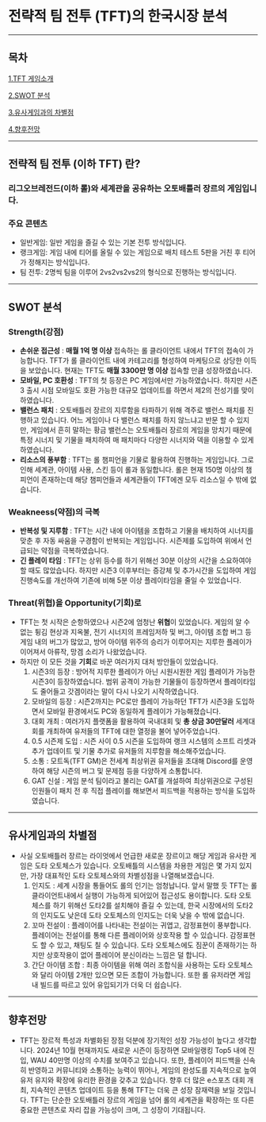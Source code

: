 # 전략적 팀 전투 (TFT)의 한국시장 분석
---
## 목차
[1.TFT 게임소개](#전략적-팀-전투-(이하-TFT)-란?)

[2.SWOT 분석](#SWOT-분석)

[3.유사게임과의 차별점](#유사게임과의-차별점)

[4.향후전망](#향후전망)

---
## 전략적 팀 전투 (이하 TFT) 란?
###	리그오브레전드(이하 롤)와 세계관을 공유하는 오토배틀러 장르의 게임입니다. 
###	주요 콘텐츠
- 일반게임: 일반 게임을 즐길 수 있는 기본 전투 방식입니다. 
- 랭크게임: 게임 내에 티어를 올릴 수 있는 게임으로 배치 테스트 5판을 거친 후 티어가 정해지는 방식입니다.
- 팀 전투: 2명씩 팀을 이루어 2vs2vs2vs2의 형식으로 진행하는 방식입니다.

---
## SWOT 분석
### Strength(강점)
- **손쉬운 접근성** : **매월 1억 명 이상** 접속하는 롤 클라이언트 내에서 TFT의 접속이 가능합니다. TFT가 롤 클라이언트 내에 카테고리를 형성하여 마케팅으로 상당한 이득을 보았습니다. 현재는 TFT도 **매월 3300만 명 이상** 접속할 만큼 성장하였습니다.
- **모바일, PC 호환성** : TFT의 첫 등장은 PC 게임에서만 가능하였습니다. 하지만 시즌3 출시 시점 모바일도 호환 가능한 대규모 업데이트를 하면서 제2의 전성기를 맞이하였습니다.
- **밸런스 패치** : 오토배틀러 장르의 지루함을 타파하기 위해 격주로 밸런스 패치를 진행하고 있습니다. 어느 게임이나 다 밸런스 패치를 하지 않느냐고 반문 할 수 있지만, 게임에서 흔히 말하는 황금 밸런스는 오토배틀러 장르의 게임을 망치기 때문에 특정 시너지 및 기물을 패치하여 매 패치마다 다양한 시너지와 덱을 이용할 수 있게 하였습니다.
- **리소스의 풍부함** : TFT는 롤 챔피언을 기물로 활용하여 진행하는 게임입니다. 그로 인해 세계관, 아이템 사용, 스킨 등이 롤과 동일합니다. 롤은 현재 150명 이상의 챔피언이 존재하는데 해당 챔피언들과 세계관들이 TFT에겐 모두 리소스일 수 밖에 없습니다.

### Weakneess(약점)의 극복
- **반복성 및 지루함** : TFT는 시간 내에 아이템을 조합하고 기물을 배치하여 시너지를 맞춘 후 자동 싸움을 구경함이 반복되는 게임입니다. 시즌제를 도입하여 위에서 언급되는 약점을 극복하였습니다.
- **긴 플레이 타임** : TFT는 상위 등수를 하기 위해선 30분 이상의 시간을 소요하여야 할 때도 많았습니다. 하지만 시즌3 이후부터는 증강체 및 추가시간을 도입하여 게임 진행속도를 개선하여 기존에 비해 5분 이상 플레이타임을 줄일 수 있었습니다.

### Threat(위협)을 Opportunity(기회)로
- TFT는 첫 시작은 순항하였으나 시즌2에 엄청난 **위협**이 있었습니다. 게임의 알 수 없는 튕김 현상과 지옥불, 전기 시너지의 프레임저하 및 버그, 아이템 조합 버그 등 게임 내의 버그가 많았고, 방어 아이템 위주의 승리가 이루어지는 지루한 플레이가 이어져서 아류작, 망겜 소리가 나왔었습니다.
- 하지만 이 모든 것을 **기회**로 바꾼 여러가지 대처 방안들이 있었습니다.
  1. 시즌3의 등장 : 방어적 지루한 플레이가 아닌 시원시원한 게임 플레이가 가능한 시즌3이 등장하였습니다. 범위 공격이 가능한 기물들이 등장하면서 플레이타임도 줄어들고 갓겜이라는 말이 다시 나오기 시작하였습니다.
  2. 모바일의 등장 : 시즌2까지는 PC로만 플레이 가능하던 TFT가 시즌3을 도입하면서 모바일 환경에서도 PC와 동일하게 플레이가 가능해졌습니다.
  3. 대회 개최 : 여러가지 플랫폼을 활용하여 국내대회 및 **총 상금 30만달러** 세계대회를 개최하여 유저들의 TFT에 대한 열정을 불어 넣어주었습니다.
  4. 0.5 시즌제 도입 : 시즌 사이 0.5 시즌을 도입하여 랭크 시스템의 소프트 리셋과 추가 업데이트 및 기물 추가로 유저들의 지루함을 해소해주었습니다.
  5. 소통 : 모트독(TFT GM)은 전세계 최상위권 유저들을 초대해 Discord를 운영하여 해당 시즌의 버그 및 문제점 등을 다양하게 소통합니다.
  6. GAT 신설 : 게임 분석 팀이라고 불리는 GAT를 개설하여 최상위권으로 구성된 인원들이 패치 전 후 직접 플레이를 해보면서 피드백을 적용하는 방식을 도입하였습니다.
 
---
## 유사게임과의 차별점
- 사실 오토배틀러 장르는 라이엇에서 언급한 새로운 장르이고 해당 게임과 유사한 게임은 도타 오토체스가 있습니다. 오토배틀의 시스템을 차용한 게임은 몇 가지 있지만, 가장 대표적인 도타 오토체스와의 차별성점을 나열해보겠습니다.
  1. 인지도 : 세계 시장을 통들어도 롤의 인기는 엄청납니다. 앞서 말했 듯 TFT는 롤 클라이언트내에서 실행이 가능하게 되어있어 접근성도 용이합니다. 도타 오토체스를 하기 위해선 도타2를 설치해야 즐길 수 있는데, 한국 시장에서의 도타2의 인지도도 낮은데 도타 오토체스의 인지도는 더욱 낮을 수 밖에 없습니다.
  2. 꼬마 전설이 : 플레이어를 나타내는 전설이는 귀엽고, 감정표현이 풍부합니다. 플레이어는 전설이를 통해 다른 플레이어와 상호작용 할 수 있습니다. 감정표현도 할 수 있고, 채팅도 칠 수 있습니다. 도타 오토체스에도 짐꾼이 존재하기는 하지만 상호작용이 없어 플레이어 분신이라는 느낌은 덜 합니다.
  3. 간단 아이템 조합 : 최종 아이템을 위해 여러 조합식을 사용하는 도타 오토체스와 달리 아이템 2개만 있으면 모든 조합이 가능합니다. 또한 롤 유저라면 게임 내 빌드를 따르고 있어 유입되기가 더욱 더 쉽습니다.
 
---
## 향후전망
- TFT는 장르적 특성과 차별화된 장점 덕분에 장기적인 성장 가능성이 높다고 생각합니다. 2024년 10월 현재까지도 새로운 시즌이 등장하면 모바일랭킹 Top5 내에 진입, WAU 40만명 이상의 수치를 보여주고 있습니다.  또한, 플레이어 피드백을 신속히 반영하고 커뮤니티와 소통하는 능력이 뛰어나, 게임의 완성도를 지속적으로 높여 유저 유지와 확장에 유리한 환경을 갖추고 있습니다. 향후 더 많은 e스포츠 대회 개최, 지속적인 콘텐츠 업데이트 등을 통해 TFT는 더욱 큰 성장 잠재력을 보일 것입니다. TFT는 단순한 오토배틀러 장르의 게임을 넘어 롤의 세계관을 확장하는 또 다른 중요한 콘텐츠로 자리 잡을 가능성이 크며, 그 성장이 기대됩니다. 
